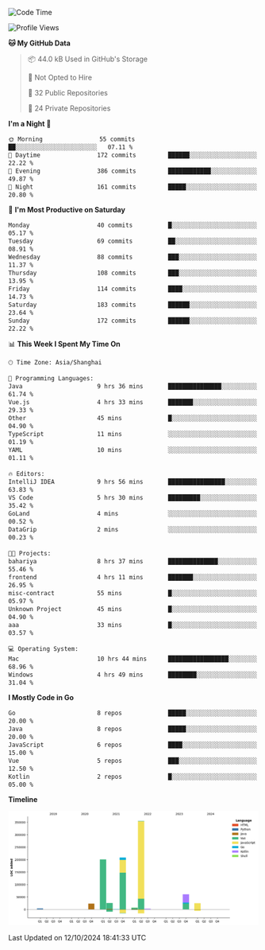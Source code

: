 <!--START_SECTION:waka-->
![Code Time](http://img.shields.io/badge/Code%20Time-2%2C784%20hrs%2051%20mins-blue)

![Profile Views](http://img.shields.io/badge/Profile%20Views-0-blue)

**🐱 My GitHub Data** 

> 📦 44.0 kB Used in GitHub's Storage 
 > 
> 🚫 Not Opted to Hire
 > 
> 📜 32 Public Repositories 
 > 
> 🔑 24 Private Repositories 
 > 
**I'm a Night 🦉** 

```text
🌞 Morning                55 commits          ██░░░░░░░░░░░░░░░░░░░░░░░   07.11 % 
🌆 Daytime                172 commits         ██████░░░░░░░░░░░░░░░░░░░   22.22 % 
🌃 Evening                386 commits         ████████████░░░░░░░░░░░░░   49.87 % 
🌙 Night                  161 commits         █████░░░░░░░░░░░░░░░░░░░░   20.80 % 
```
📅 **I'm Most Productive on Saturday** 

```text
Monday                   40 commits          █░░░░░░░░░░░░░░░░░░░░░░░░   05.17 % 
Tuesday                  69 commits          ██░░░░░░░░░░░░░░░░░░░░░░░   08.91 % 
Wednesday                88 commits          ███░░░░░░░░░░░░░░░░░░░░░░   11.37 % 
Thursday                 108 commits         ███░░░░░░░░░░░░░░░░░░░░░░   13.95 % 
Friday                   114 commits         ████░░░░░░░░░░░░░░░░░░░░░   14.73 % 
Saturday                 183 commits         ██████░░░░░░░░░░░░░░░░░░░   23.64 % 
Sunday                   172 commits         ██████░░░░░░░░░░░░░░░░░░░   22.22 % 
```


📊 **This Week I Spent My Time On** 

```text
🕑︎ Time Zone: Asia/Shanghai

💬 Programming Languages: 
Java                     9 hrs 36 mins       ███████████████░░░░░░░░░░   61.74 % 
Vue.js                   4 hrs 33 mins       ███████░░░░░░░░░░░░░░░░░░   29.33 % 
Other                    45 mins             █░░░░░░░░░░░░░░░░░░░░░░░░   04.90 % 
TypeScript               11 mins             ░░░░░░░░░░░░░░░░░░░░░░░░░   01.19 % 
YAML                     10 mins             ░░░░░░░░░░░░░░░░░░░░░░░░░   01.11 % 

🔥 Editors: 
IntelliJ IDEA            9 hrs 56 mins       ████████████████░░░░░░░░░   63.83 % 
VS Code                  5 hrs 30 mins       █████████░░░░░░░░░░░░░░░░   35.42 % 
GoLand                   4 mins              ░░░░░░░░░░░░░░░░░░░░░░░░░   00.52 % 
DataGrip                 2 mins              ░░░░░░░░░░░░░░░░░░░░░░░░░   00.23 % 

🐱‍💻 Projects: 
bahariya                 8 hrs 37 mins       ██████████████░░░░░░░░░░░   55.46 % 
frontend                 4 hrs 11 mins       ███████░░░░░░░░░░░░░░░░░░   26.95 % 
misc-contract            55 mins             █░░░░░░░░░░░░░░░░░░░░░░░░   05.97 % 
Unknown Project          45 mins             █░░░░░░░░░░░░░░░░░░░░░░░░   04.90 % 
aaa                      33 mins             █░░░░░░░░░░░░░░░░░░░░░░░░   03.57 % 

💻 Operating System: 
Mac                      10 hrs 44 mins      █████████████████░░░░░░░░   68.96 % 
Windows                  4 hrs 49 mins       ████████░░░░░░░░░░░░░░░░░   31.04 % 
```

**I Mostly Code in Go** 

```text
Go                       8 repos             █████░░░░░░░░░░░░░░░░░░░░   20.00 % 
Java                     8 repos             █████░░░░░░░░░░░░░░░░░░░░   20.00 % 
JavaScript               6 repos             ████░░░░░░░░░░░░░░░░░░░░░   15.00 % 
Vue                      5 repos             ███░░░░░░░░░░░░░░░░░░░░░░   12.50 % 
Kotlin                   2 repos             █░░░░░░░░░░░░░░░░░░░░░░░░   05.00 % 
```



**Timeline**

![Lines of Code chart](https://raw.githubusercontent.com/youtiaoguagua/youtiaoguagua/master/assets/bar_graph.png)


 Last Updated on 12/10/2024 18:41:33 UTC
<!--END_SECTION:waka-->